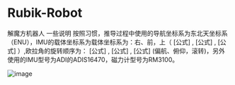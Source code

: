 # Rubik-Robot
解魔方机器人
一些说明
按照习惯，推导过程中使用的导航坐标系为东北天坐标系（ENU），IMU的载体坐标系为载体坐标系为：右、前，上（ [公式] , [公式] , [公式] ）,欧拉角的旋转顺序为： [公式] , [公式] , [公式] (偏航、俯仰，滚转)，另外使用的IMU型号为ADI的ADIS16470，磁力计型号为RM3100。

 ![image](https://github.com/waihekor/Rubik-Robot/blob/master/Photos/Robot/5.jpg)

 
